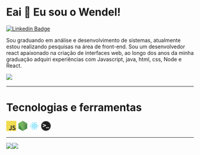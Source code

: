 # Eai 👋 Eu sou o Wendel!

[![Linkedin Badge](https://img.shields.io/badge/-LinkedIn-0e76a8?style=flat-square&logo=Linkedin&logoColor=white)](https://linkedin.com/in/wendel-isc)


Sou graduando em análise e desenvolvimento de sistemas, atualmente estou realizando pesquisas na área de front-end. Sou um desenvolvedor react apaixonado na criação de interfaces web, ao longo dos anos da minha graduação adquiri experiências com Javascript, java, html, css, Node e React.

[![](https://gitwar.herokuapp.com/badge?username=wendelisc12&label=Gitwar%20Profile%20Score&style=for-the-badge&color=0088cc)](https://gitwar.herokuapp.com/)
<hr>

<h1>Tecnologias e ferramentas</h1>
<code><img height="27" src="https://raw.githubusercontent.com/github/explore/80688e429a7d4ef2fca1e82350fe8e3517d3494d/topics/javascript/javascript.png" alt="javascript"></code>
<code><img height="27" src="https://raw.githubusercontent.com/github/explore/80688e429a7d4ef2fca1e82350fe8e3517d3494d/topics/nodejs/nodejs.png" alt="nodejs"></code>
<code><img height="27" src="https://raw.githubusercontent.com/github/explore/80688e429a7d4ef2fca1e82350fe8e3517d3494d/topics/react/react.png" alt="react"></code>
<code><img height="27" src="https://raw.githubusercontent.com/github/explore/80688e429a7d4ef2fca1e82350fe8e3517d3494d/topics/terminal/terminal.png" alt="terminal"></code>

<hr>

  <div style="display:flex">
  <img height="180em" src="https://github-readme-stats.vercel.app/api?username=wendelisc12&show_icons=true&hide_border=true&&count_private=true&include_all_commits=true" />
  <img height="180em" src="https://github-readme-stats.vercel.app/api/top-langs/?username=wendelisc12&exclude_repo=KNN-Image-Classification&show_icons=true&hide_border=true&layout=compact&langs_count=8"/>
</div>
